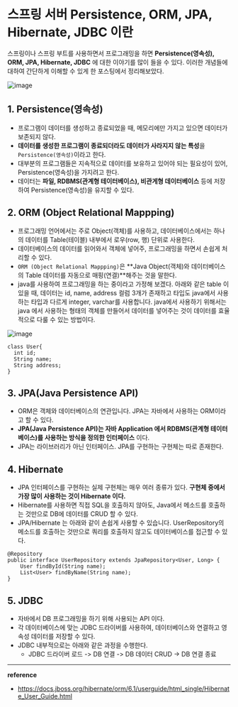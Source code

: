 # **스프링 서버 Persistence, ORM, JPA, Hibernate, JDBC 이란**



스프링이나 스프링 부트를 사용하면서 프로그래밍을 하면 **Persistence(영속성), ORM, JPA, Hibernate, JDBC** 에 대한 이야기를 많이 들을 수 있다. 이러한 개념들에 대하여 간단하게 이해할 수 있게 한 포스팅에서 정리해보았다.

![image](https://melonicedlatte.com/assets/images/2022/2023-01-22-17-19-39.png)



## 1. Persistence(영속성)

- 프로그램이 데이터를 생성하고 종료되었을 때, 메모리에만 가지고 있으면 데이터가 보존되지 않다.
- **데이터를 생성한 프로그램이 종료되더라도 데이터가 사라지지 않는 특성**을 `Persistence(영속성)`이라고 한다.
- 대부분의 프로그램들은 지속적으로 데이터를 보유하고 있어야 되는 필요성이 있어, Persistence(영속성)을 가지려고 한다.
- 데이터는 **파일, RDBMS(관계형 테이터베이스), 비관게형 데이터베이스** 등에 저장하여 Persistence(영속성)을 유지할 수 있다.



## 2. ORM (Object Relational Mappping)

- 프로그래밍 언어에서는 주로 Object(객체)를 사용하고, 데이터베이스에서는 하나의 데이터를 Table(테이블) 내부에서 로우(row, 행) 단위로 사용한다.
- 데이터베이스의 데이터를 읽어와서 객체에 넣어주, 프로그래밍을 하면서 손쉽게 처리할 수 있다.
- `ORM (Object Relational Mappping)`은 **Java Object(객체)와 데이터베이스의 Table 데이터를 자동으로 매핑(연결)**해주는 것을 말한다.
- java를 사용하여 프로그래밍을 하는 중이라고 가정해 보겠다. 아래와 같은 table 이 있을 때, 데이터는 id, name, address 컬럼 3개가 존재하고 타입도 java에서 사용하는 타입과 다르게 integer, varchar를 사용합니다. java에서 사용하기 위해서는 java 에서 사용하는 형태의 객체를 만들어서 데이터를 넣어주는 것이 데이터를 효율적으로 다룰 수 있는 방법이다.

![image](https://melonicedlatte.com/assets/images/2022/2023-01-22-17-01-03.png)

```
class User{
  int id;
  String name;
  String address;
}
```



## 3. JPA(Java Persistence API)

- ORM은 객체와 데이터베이스의 연관입니다. JPA는 자바에서 사용하는 ORM이라고 할 수 있다.
- **JPA(Java Persistence API)는 자바 Application 에서 RDBMS(관계형 테이터베이스)를 사용하는 방식을 정의한 인터페이스** 이다.
- JPA는 라이브러리가 아닌 인터페이스. JPA를 구현하는 구현체는 따로 존재한다.



## 4. Hibernate

- JPA 인터페이스를 구현하는 실제 구현체는 매우 여러 종류가 있다. **구현체 중에서 가장 많이 사용하는 것이 Hibernate 이다.**
- Hibernate를 사용하면 직접 SQL을 호출하지 않아도, Java에서 메소드를 호출하는 것만으로 DB에 데이터를 CRUD 할 수 있다.
- JPA/Hibernate 는 아래와 같이 손쉽게 사용할 수 있습니다. UserRepository의 메소드를 호출하는 것만으로 쿼리를 호출하지 않고도 데이터베이스를 접근할 수 있다.

```
@Repository
public interface UserRepository extends JpaRepository<User, Long> {
    User findById(String name);
    List<User> findByName(String name);
}
```



## 5. JDBC

- 자바에서 DB 프로그래밍을 하기 위해 사용되는 API 이다.
- 각 데이터베이스에 맞는 JDBC 드라이버를 사용하여, 데이터베이스와 연결하고 영속성 데이터를 저장할 수 있다.
- JDBC 내부적으로는 아래와 같은 과정을 수행한다.
  - JDBC 드라이버 로드 -> DB 연결 -> DB 데이터 CRUD -> DB 연결 종료

------



**reference**

- https://docs.jboss.org/hibernate/orm/6.1/userguide/html_single/Hibernate_User_Guide.html